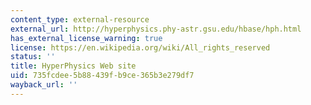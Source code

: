 ```yaml
---
content_type: external-resource
external_url: http://hyperphysics.phy-astr.gsu.edu/hbase/hph.html
has_external_license_warning: true
license: https://en.wikipedia.org/wiki/All_rights_reserved
status: ''
title: HyperPhysics Web site
uid: 735fcdee-5b88-439f-b9ce-365b3e279df7
wayback_url: ''
---
```

